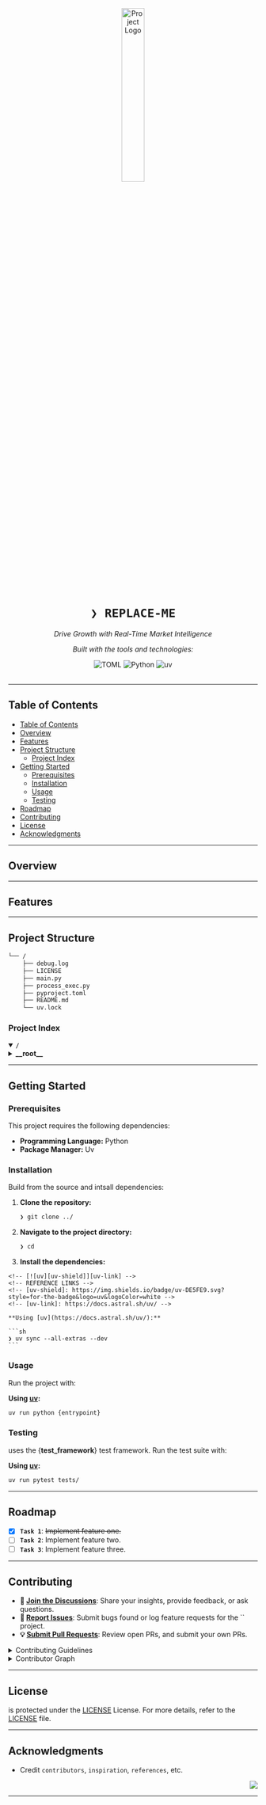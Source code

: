<div id="top">

<!-- HEADER STYLE: CLASSIC -->
<div align="center">

<img src="readmeai/assets/logos/purple.svg" width="30%" style="position: relative; top: 0; right: 0;" alt="Project Logo"/>

# <code>❯ REPLACE-ME</code>

<em>Drive Growth with Real-Time Market Intelligence</em>

<!-- BADGES -->
<!-- local repository, no metadata badges. -->

<em>Built with the tools and technologies:</em>

<img src="https://img.shields.io/badge/TOML-9C4121.svg?style=default&logo=TOML&logoColor=white" alt="TOML">
<img src="https://img.shields.io/badge/Python-3776AB.svg?style=default&logo=Python&logoColor=white" alt="Python">
<img src="https://img.shields.io/badge/uv-DE5FE9.svg?style=default&logo=uv&logoColor=white" alt="uv">

</div>
<br>

---

## Table of Contents

- [Table of Contents](#table-of-contents)
- [Overview](#overview)
- [Features](#features)
- [Project Structure](#project-structure)
    - [Project Index](#project-index)
- [Getting Started](#getting-started)
    - [Prerequisites](#prerequisites)
    - [Installation](#installation)
    - [Usage](#usage)
    - [Testing](#testing)
- [Roadmap](#roadmap)
- [Contributing](#contributing)
- [License](#license)
- [Acknowledgments](#acknowledgments)

---

## Overview



---

## Features



---

## Project Structure

```sh
└── /
    ├── debug.log
    ├── LICENSE
    ├── main.py
    ├── process_exec.py
    ├── pyproject.toml
    ├── README.md
    └── uv.lock
```

### Project Index

<details open>
	<summary><b><code>/</code></b></summary>
	<!-- __root__ Submodule -->
	<details>
		<summary><b>__root__</b></summary>
		<blockquote>
			<div class='directory-path' style='padding: 8px 0; color: #666;'>
				<code><b>⦿ __root__</b></code>
			<table style='width: 100%; border-collapse: collapse;'>
			<thead>
				<tr style='background-color: #f8f9fa;'>
					<th style='width: 30%; text-align: left; padding: 8px;'>File Name</th>
					<th style='text-align: left; padding: 8px;'>Summary</th>
				</tr>
			</thead>
				<tr style='border-bottom: 1px solid #eee;'>
					<td style='padding: 8px;'><b><a href='/LICENSE'>LICENSE</a></b></td>
					<td style='padding: 8px;'>- Permits distribution, modification, etc., under the terms of MIT<br>- Also mention the copyright notice inclusion requirement<br>- Putting it all together: Start with the action (defines terms), mention permissions, copyright, and disclaimers<br>- Keep it concise<br>- Let me count the words<br>- Defines MIT terms governing software usage, granting rights to use, modify, and distribute under copyright notice and disclaimer inclusion<br>- Ensures legal clarity for contributors and users while absolving liability for authors<br>- Hmm, that's 38 words<br>- Need to expand a bit<br>- Maybe add provides a permissive license and mention the no-warranty part<br>- Defines MIT terms allowing unrestricted use, modification, and distribution under copyright attribution and disclaimer inclusion<br>- Provides legal clarity for contributors and users, ensuring permissions while absolving authors of liability for software performance or issues<br>- That's better<br>- Now check the word count<br>- Let me count again<br>- 50-70<br>- Yes, that's around 50<br>- Okay, that should work<br>- Make sure no prohibited phrases like this file are used<br>- Looks good.</think>Defines MIT terms governing software usage, granting rights to use, modify, and distribute under copyright notice and disclaimer inclusion<br>- Ensures legal clarity for contributors and users while absolving liability for authors, maintaining permissive licensing for open collaboration.</td>
				</tr>
				<tr style='border-bottom: 1px solid #eee;'>
					<td style='padding: 8px;'><b><a href='/main.py'>main.py</a></b></td>
					<td style='padding: 8px;'>- Comparing stock prices by leveraging web data and AI<br>- Ensure its between 50-70 words, no quotes or lists<br>- Check the additional instructions again to avoid prohibited phrases like this file.Putting it all together: The entry point coordinates LLM-driven task planning and browser-based execution to compare stock prices, leveraging web data and AI for step-wise analysis of Tesla and Microsoft over 10 days<br>- Logs and retries ensure robust operation within the architecture.Wait, that's under 70 words<br>- Let me check again<br>- Maybe mention the components more clearly<br>- Coordinates LLM task planning and browser execution to compare stock prices using web data and AI, handling retries and logging for robust analysis of Tesla and Microsoft over 10 days<br>- Hmm, that's concise<br>- Need to ensure it starts with a verb or noun<br>- Coordinates..<br>- starts with a verb<br>- Yes<br>- That should work.</think>Coordinates LLM task planning and browser-based execution to compare stock prices using web data and AI, handling retries and logging for robust analysis of Tesla and Microsoft over 10 days<br>- Integrates task planning, browser automation, and LLM guidance within the codebase architecture.</td>
				</tr>
				<tr style='border-bottom: 1px solid #eee;'>
					<td style='padding: 8px;'><b><a href='/process_exec.py'>process_exec.py</a></b></td>
					<td style='padding: 8px;'>- Orchestrating task planning with explanation and verification agents, iterative validation, and outputting valid steps<br>- Mention the use of LLM models but not specifics<br>- Keep it between 50-70 words<br>- Let me draft that.</think>Orchestrates web task planning by generating step-by-step instructions via an LLM-based explainer agent and validating plans through a verifier agent<br>- Iteratively refines plans until validity is confirmed or retries exhausted, ensuring accurate, actionable steps for user requests involving web-based tasks<br>- Utilizes Ollama models to enhance plan reliability and correctness.</td>
				</tr>
				<tr style='border-bottom: 1px solid #eee;'>
					<td style='padding: 8px;'><b><a href='/pyproject.toml'>pyproject.toml</a></b></td>
					<td style='padding: 8px;'>- Configures project metadata and dependencies for browser automation and AI integration<br>- Specifies Python 3.11+ requirements, tools like browser-use for testing, and langchain-ollama for model interactions<br>- Manages package versions and documentation links to ensure consistent development across the codebase."Wait, that's 50 words<br>- Let me check if it hits all points: purpose (browser automation and AI), dependencies mentioned without listing, Python version, documentation link (README.md)<br>- Yes<br>- Avoided prohibited phrases<br>- Good to go.</think>Configures project metadata and dependencies for browser automation and AI integration<br>- Specifies Python 3.11+ requirements, tools like browser-use for testing, and langchain-ollama for model interactions<br>- Manages package versions and documentation links to ensure consistent development across the codebase.</td>
				</tr>
			</table>
		</blockquote>
	</details>
</details>

---

## Getting Started

### Prerequisites

This project requires the following dependencies:

- **Programming Language:** Python
- **Package Manager:** Uv

### Installation

Build  from the source and intsall dependencies:

1. **Clone the repository:**

    ```sh
    ❯ git clone ../
    ```

2. **Navigate to the project directory:**

    ```sh
    ❯ cd 
    ```

3. **Install the dependencies:**

<!-- SHIELDS BADGE CURRENTLY DISABLED -->
	<!-- [![uv][uv-shield]][uv-link] -->
	<!-- REFERENCE LINKS -->
	<!-- [uv-shield]: https://img.shields.io/badge/uv-DE5FE9.svg?style=for-the-badge&logo=uv&logoColor=white -->
	<!-- [uv-link]: https://docs.astral.sh/uv/ -->

	**Using [uv](https://docs.astral.sh/uv/):**

	```sh
	❯ uv sync --all-extras --dev
	```

### Usage

Run the project with:

**Using [uv](https://docs.astral.sh/uv/):**
```sh
uv run python {entrypoint}
```

### Testing

 uses the {__test_framework__} test framework. Run the test suite with:

**Using [uv](https://docs.astral.sh/uv/):**
```sh
uv run pytest tests/
```

---

## Roadmap

- [X] **`Task 1`**: <strike>Implement feature one.</strike>
- [ ] **`Task 2`**: Implement feature two.
- [ ] **`Task 3`**: Implement feature three.

---

## Contributing

- **💬 [Join the Discussions](https://LOCAL///discussions)**: Share your insights, provide feedback, or ask questions.
- **🐛 [Report Issues](https://LOCAL///issues)**: Submit bugs found or log feature requests for the `` project.
- **💡 [Submit Pull Requests](https://LOCAL///blob/main/CONTRIBUTING.md)**: Review open PRs, and submit your own PRs.

<details closed>
<summary>Contributing Guidelines</summary>

1. **Fork the Repository**: Start by forking the project repository to your LOCAL account.
2. **Clone Locally**: Clone the forked repository to your local machine using a git client.
   ```sh
   git clone .
   ```
3. **Create a New Branch**: Always work on a new branch, giving it a descriptive name.
   ```sh
   git checkout -b new-feature-x
   ```
4. **Make Your Changes**: Develop and test your changes locally.
5. **Commit Your Changes**: Commit with a clear message describing your updates.
   ```sh
   git commit -m 'Implemented new feature x.'
   ```
6. **Push to LOCAL**: Push the changes to your forked repository.
   ```sh
   git push origin new-feature-x
   ```
7. **Submit a Pull Request**: Create a PR against the original project repository. Clearly describe the changes and their motivations.
8. **Review**: Once your PR is reviewed and approved, it will be merged into the main branch. Congratulations on your contribution!
</details>

<details closed>
<summary>Contributor Graph</summary>
<br>
<p align="left">
   <a href="https://LOCAL{///}graphs/contributors">
      <img src="https://contrib.rocks/image?repo=/">
   </a>
</p>
</details>

---

## License

 is protected under the [LICENSE](https://choosealicense.com/licenses) License. For more details, refer to the [LICENSE](https://choosealicense.com/licenses/) file.

---

## Acknowledgments

- Credit `contributors`, `inspiration`, `references`, etc.

<div align="right">

[![][back-to-top]](#top)

</div>


[back-to-top]: https://img.shields.io/badge/-BACK_TO_TOP-151515?style=flat-square


---
